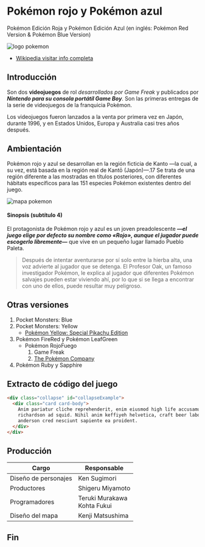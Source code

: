 # Pokémon rojo y Pokémon azul
Pokémon Edición Roja y Pokémon Edición Azul (en inglés: Pokémon Red Version & Pokémon Blue Version)

![logo pokemon](https://upload.wikimedia.org/wikipedia/commons/thumb/9/98/International_Pok%C3%A9mon_logo.svg/490px-International_Pok%C3%A9mon_logo.svg.png)

- [Wikipedia visitar info completa](https://es.wikipedia.org/wiki/)

## Introducción
Son dos **videojuegos** de rol *desarrollados por Game Freak* y publicados por ***Nintendo para su consola portátil Game Boy***. Son las primeras entregas de la serie de videojuegos de la franquicia Pokémon. 

Los videojuegos fueron lanzados a la venta por primera vez en Japón, durante 1996, y en Estados Unidos, Europa y Australia casi tres años después.

## Ambientación
Pokémon rojo y azul se desarrollan en la región ficticia de Kanto —la cual, a su vez, está basada en la región real de Kantō (Japón)—.17​ Se trata de una región diferente a las mostradas en títulos posteriores, con diferentes hábitats específicos para las 151 especies Pokémon existentes dentro del juego. 

![mapa pokemon](https://upload.wikimedia.org/wikipedia/commons/thumb/b/b5/Japan_Kanto_Region_large.png/400px-Japan_Kanto_Region_large.png)

#### Sinopsis (subtítulo 4)
El protagonista de Pokémon rojo y azul es un joven preadolescente ***—el juego elige por defecto su nombre como «Rojo», aunque el jugador puede escogerlo libremente—*** que vive en un pequeño lugar llamado Pueblo Paleta.

> ​Después de intentar aventurarse por sí solo entre la hierba alta, una voz advierte al jugador que se detenga. 
> El Profesor Oak, un famoso investigador Pokémon, le explica al jugador que diferentes Pokémon salvajes pueden estar viviendo ahí, por lo que si se llega a encontrar con uno de ellos, puede resultar muy peligroso.

## Otras versiones
1. Pocket Monsters: Blue
2. Pocket Monsters: Yellow
    - [Pokémon Yellow: Special Pikachu Edition](https://es.wikipedia.org/wiki/Pok%C3%A9mon_Yellow)
3. Pokémon FireRed y Pokémon LeafGreen
    - Pokémon RojoFuego
        1. Game Freak
        2. [The Pokémon Company](https://es.wikipedia.org/wiki/The_Pok%C3%A9mon_Company)
4. Pokémon Ruby y Sapphire

## Extracto de código del juego
```html
<div class="collapse" id="collapseExample">
  <div class="card card-body">
    Anim pariatur cliche reprehenderit, enim eiusmod high life accusamus terry
    richardson ad squid. Nihil anim keffiyeh helvetica, craft beer labore wes
    anderson cred nesciunt sapiente ea proident.
  </div>
</div>
```

## Producción

Cargo | Responsable
------------ | -------------
Diseño de personajes | Ken Sugimori
Productores | Shigeru Miyamoto
Programadores | Teruki Murakawa <br> Kohta Fukui
Diseño del mapa | Kenji Matsushima

## Fin

